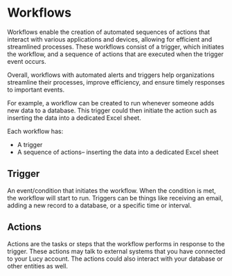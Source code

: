 # Workflows

Workflows enable the creation of automated sequences of actions that interact with various applications and devices, allowing for efficient and streamlined processes. These workflows consist of a trigger, which initiates the workflow, and a sequence of actions that are executed when the trigger event occurs.

Overall, workflows with automated alerts and triggers help organizations streamline their processes, improve efficiency, and ensure timely responses to important events.

For example, a workflow can be created to run whenever someone adds new data to a database. This trigger could then initiate the action such as inserting the data into a dedicated Excel sheet.

Each workflow has:

* A trigger
* A sequence of actions– inserting the data into a dedicated Excel sheet

## **Trigger**

An event/condition that initiates the workflow. When the condition is met, the workflow will start to run. Triggers can be things like receiving an email, adding a new record to a database, or a specific time or interval.

## Actions

Actions are the tasks or steps that the workflow performs in response to the trigger. These actions may talk to external systems that you have connected to your Lucy account. The actions could also interact with your database or other entities as well.

